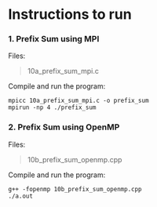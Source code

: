 # Instructions to run

### 1. Prefix Sum using MPI

Files:

> 10a_prefix_sum_mpi.c

Compile and run the program:

```
mpicc 10a_prefix_sum_mpi.c -o prefix_sum
mpirun -np 4 ./prefix_sum 
```

### 2. Prefix Sum using OpenMP

Files:

> 10b_prefix_sum_openmp.cpp

Compile and run the program:

```
g++ -fopenmp 10b_prefix_sum_openmp.cpp
./a.out 
```